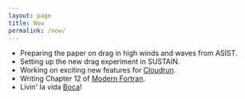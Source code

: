 ```yaml
---
layout: page
title: Now
permalink: /now/
---
```


* Preparing the paper on drag in high winds and waves from ASIST.
* Setting up the new drag experiment in SUSTAIN.
* Working on exciting new features for [Cloudrun](https://cloudrun.co). 
* Writing Chapter 12 of [Modern Fortran](https://www.manning.com/books/modern-fortran?a_aid=modernfortran&a_bid=2dc4d442).
* Livin' la vida [Boca](https://www.myboca.us)!
